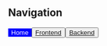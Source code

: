 ## Navigation
<button type="button" style="background-color: blue; border: 0;"><a href="index.html" style="color: white; text-decoration: none;">Home</a></button><button type="button"><a href="1frontend.html">Frontend</a></button><button type="button"><a href="2backend.html">Backend</a></button>

